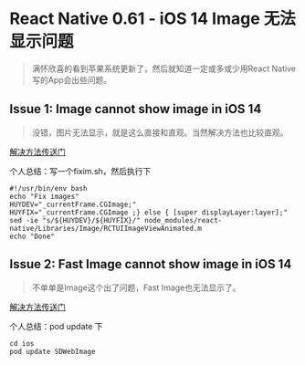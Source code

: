 # React Native 0.61 - iOS 14 Image 无法显示问题
> 满怀欣喜的看到苹果系统更新了，然后就知道一定或多或少用React Native写的App会出些问题。

## Issue 1: Image cannot show image in iOS 14
> 没错，图片无法显示，就是这么直接和直观。当然解决方法也比较直观。

[解决方法传送门](https://github.com/facebook/react-native/issues/29279)

个人总结：写一个fixim.sh，然后执行下
```
#!/usr/bin/env bash
echo "Fix images"
HUYDEV="_currentFrame.CGImage;"
HUYFIX="_currentFrame.CGImage ;} else { [super displayLayer:layer];"
sed -ie "s/${HUYDEV}/${HUYFIX}/" node_modules/react-native/Libraries/Image/RCTUIImageViewAnimated.m
echo "Done"
```

## Issue 2: Fast Image cannot show image in iOS 14
> 不单单是Image这个出了问题，Fast Image也无法显示了。

[解决方法传送门](https://github.com/DylanVann/react-native-fast-image/issues/702)

个人总结：pod update 下
```
cd ios
pod update SDWebImage
```
